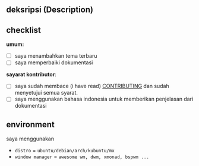 ## deksripsi (Description)

## checklist

**umum:**
- [ ] saya menambahkan tema terbaru
- [ ] saya memperbaiki dokumentasi

**sayarat kontributor**:
- [ ] saya sudah membace (i have read) [CONTRIBUTING](https://github.com/bellshade/polybar-theme/blob/main/CONTRIBUTING.md) dan sudah menyetujui semua syarat.
- [ ] saya menggunakan bahasa indonesia untuk memberikan penjelasan dari dokumentasi

## environment

saya menggunakan

- ``distro`` = ``ubuntu/debian/arch/kubuntu/mx``
- ``window manager`` = ``awesome wm, dwm, xmonad, bspwm ...``
